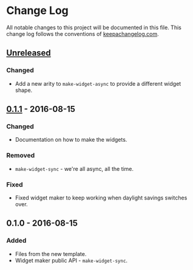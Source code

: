 # Change Log
All notable changes to this project will be documented in this file. This change log follows the conventions of [keepachangelog.com](http://keepachangelog.com/).

## [Unreleased]
### Changed
- Add a new arity to `make-widget-async` to provide a different widget shape.

## [0.1.1] - 2016-08-15
### Changed
- Documentation on how to make the widgets.

### Removed
- `make-widget-sync` - we're all async, all the time.

### Fixed
- Fixed widget maker to keep working when daylight savings switches over.

## 0.1.0 - 2016-08-15
### Added
- Files from the new template.
- Widget maker public API - `make-widget-sync`.

[Unreleased]: https://github.com/your-name/word-count-exercise/compare/0.1.1...HEAD
[0.1.1]: https://github.com/your-name/word-count-exercise/compare/0.1.0...0.1.1
